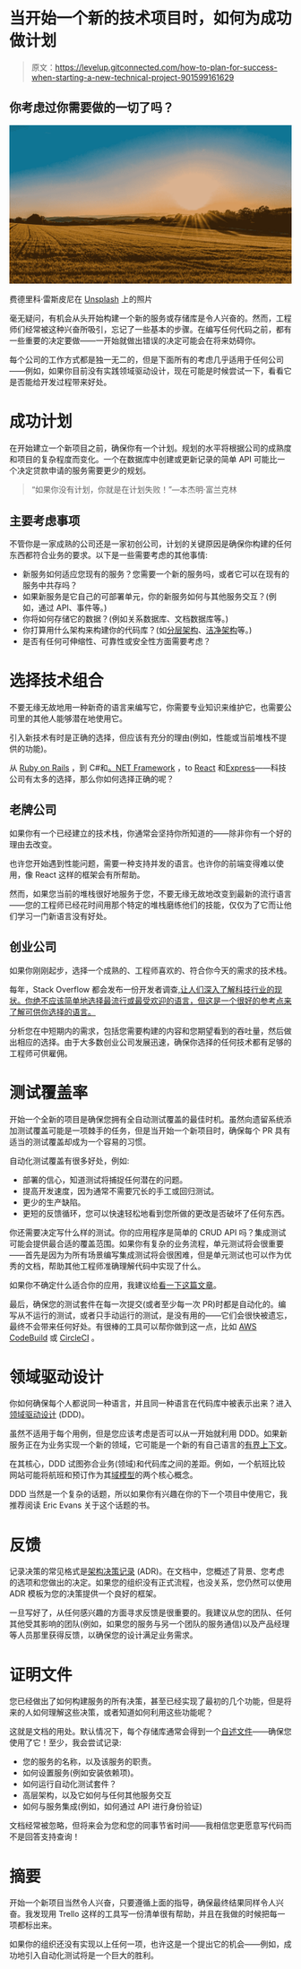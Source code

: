 # 当开始一个新的技术项目时，如何为成功做计划

> 原文：<https://levelup.gitconnected.com/how-to-plan-for-success-when-starting-a-new-technical-project-901599161629>

## 你考虑过你需要做的一切了吗？

![](img/d6197cd47e50811f62b39b153f96067b.png)

费德里科·雷斯皮尼在 [Unsplash](https://unsplash.com?utm_source=medium&utm_medium=referral) 上的照片

毫无疑问，有机会从头开始构建一个新的服务或存储库是令人兴奋的。然而，工程师们经常被这种兴奋所吸引，忘记了一些基本的步骤。在编写任何代码之前，都有一些重要的决定要做——一开始就做出错误的决定可能会在将来妨碍你。

每个公司的工作方式都是独一无二的，但是下面所有的考虑几乎适用于任何公司——例如，如果你目前没有实践领域驱动设计，现在可能是时候尝试一下，看看它是否能给开发过程带来好处。

# 成功计划

在开始建立一个新项目之前，确保你有一个计划。规划的水平将根据公司的成熟度和项目的复杂程度而变化。一个在数据库中创建或更新记录的简单 API 可能比一个决定贷款申请的服务需要更少的规划。

> “如果你没有计划，你就是在计划失败！”—本杰明·富兰克林

## 主要考虑事项

不管你是一家成熟的公司还是一家初创公司，计划的关键原因是确保你构建的任何东西都符合业务的要求。以下是一些需要考虑的其他事情:

*   新服务如何适应您现有的服务？您需要一个新的服务吗，或者它可以在现有的服务中共存吗？
*   如果新服务是它自己的可部署单元，你的新服务如何与其他服务交互？(例如，通过 API、事件等。)
*   你将如何存储它的数据？(例如关系数据库、文档数据库等。)
*   你打算用什么架构来构建你的代码库？(如[分层架构](https://www.oreilly.com/library/view/software-architecture-patterns/9781491971437/ch01.html)、[洁净架构](https://blog.cleancoder.com/uncle-bob/2012/08/13/the-clean-architecture.html)等。)
*   是否有任何可伸缩性、可靠性或安全性方面需要考虑？

# 选择技术组合

不要无缘无故地用一种新奇的语言来编写它，你需要专业知识来维护它，也需要公司里的其他人能够潜在地使用它。

引入新技术有时是正确的选择，但应该有充分的理由(例如，性能或当前堆栈不提供的功能)。

从 [Ruby on Rails](https://rubyonrails.org/) ，到 C#和[。NET Framework](https://dotnet.microsoft.com/learn/dotnet/what-is-dotnet-framework) ，to [React](https://reactjs.org/) 和[Express](https://expressjs.com/)——科技公司有太多的选择，那么你如何选择正确的呢？

## 老牌公司

如果你有一个已经建立的技术栈，你通常会坚持你所知道的——除非你有一个好的理由去改变。

也许您开始遇到性能问题，需要一种支持并发的语言。也许你的前端变得难以使用，像 React 这样的框架会有所帮助。

然而，如果您当前的堆栈很好地服务于您，不要无缘无故地改变到最新的流行语言——您的工程师已经花时间用那个特定的堆栈磨练他们的技能，仅仅为了它而让他们学习一门新语言没有好处。

## 创业公司

如果你刚刚起步，选择一个成熟的、工程师喜欢的、符合你今天的需求的技术栈。

每年，Stack Overflow 都会发布一份开发者调查[,让人们深入了解科技行业的现状。你绝不应该简单地选择最流行或最受欢迎的语言，但这是一个很好的参考点来了解可供你选择的语言。](https://insights.stackoverflow.com/survey/2020#technology)

分析您在中短期内的需求，包括您需要构建的内容和您期望看到的吞吐量，然后做出相应的选择。由于大多数创业公司发展迅速，确保你选择的任何技术都有足够的工程师可供雇佣。

# 测试覆盖率

开始一个全新的项目是确保您拥有全自动测试覆盖的最佳时机。虽然向遗留系统添加测试覆盖可能是一项棘手的任务，但是当开始一个新项目时，确保每个 PR 具有适当的测试覆盖却成为一个容易的习惯。

自动化测试覆盖有很多好处，例如:

*   部署的信心，知道测试将捕捉任何潜在的问题。
*   提高开发速度，因为通常不需要冗长的手工或回归测试。
*   更少的生产缺陷。
*   更短的反馈循环，您可以快速轻松地看到您所做的更改是否破坏了任何东西。

你还需要决定写什么样的测试。你的应用程序是简单的 CRUD API 吗？集成测试可能会提供最合适的覆盖范围。如果你有复杂的业务流程，单元测试将会很重要——首先是因为为所有场景编写集成测试将会很困难，但是单元测试也可以作为优秀的文档，帮助其他工程师准确理解代码中实现了什么。

如果你不确定什么适合你的应用，我建议给[看一下这篇文章](https://www.softwaretestingclass.com/what-is-difference-between-unit-testing-and-integration-testing/#:~:text=Unit%20testing%20is%20a%20type,the%20modules%20are%20working%20together.&text=The%20scope%20of%20Unit%20testing,piece%20of%20code%20under%20test.)。

最后，确保您的测试套件在每一次提交(或者至少每一次 PR)时都是自动化的。编写从不运行的测试，或者只手动运行的测试，是没有用的——它们会很快被遗忘，最终不会带来任何好处。有很棒的工具可以帮你做到这一点，比如 [AWS CodeBuild](https://aws.amazon.com/codebuild/) 或 [CircleCI](https://circleci.com/) 。

# 领域驱动设计

你如何确保每个人都说同一种语言，并且同一种语言在代码库中被表示出来？进入[领域驱动设计](https://en.wikipedia.org/wiki/Domain-driven_design) (DDD)。

虽然不适用于每个用例，但是您应该考虑是否可以从一开始就利用 DDD。如果新服务正在为业务实现一个新的领域，它可能是一个新的有自己语言的[有界上下文](https://martinfowler.com/bliki/BoundedContext.html)。

在其核心，DDD 试图弥合业务(领域)和代码库之间的差距。例如，一个航班比较网站可能将航班和预订作为其[域模型](https://martinfowler.com/eaaCatalog/domainModel.html)的两个核心概念。

DDD 当然是一个复杂的话题，所以如果你有兴趣在你的下一个项目中使用它，我推荐阅读 Eric Evans 关于这个话题的书。

# 反馈

记录决策的常见格式是[架构决策记录](https://adr.github.io/) (ADR)。在文档中，您概述了背景、您考虑的选项和您做出的决定。如果您的组织没有正式流程，也没关系，您仍然可以使用 ADR 模板为您的决策提供一个良好的框架。

一旦写好了，从任何感兴趣的方面寻求反馈是很重要的。我建议从您的团队、任何其他受其影响的团队(例如，如果您的服务与另一个团队的服务通信)以及产品经理等人员那里获得反馈，以确保您的设计满足业务需求。

# 证明文件

您已经做出了如何构建服务的所有决策，甚至已经实现了最初的几个功能，但是将来的人如何理解这些决策，或者知道如何利用这些功能呢？

这就是文档的用处。默认情况下，每个存储库通常会得到一个[自述文件](https://en.wikipedia.org/wiki/README)——确保您使用了它！至少，我会尝试记录:

*   您的服务的名称，以及该服务的职责。
*   如何设置服务(例如安装依赖项)。
*   如何运行自动化测试套件？
*   高层架构，以及它如何与任何其他服务交互
*   如何与服务集成(例如，如何通过 API 进行身份验证)

文档经常被忽略，但将来会为您和您的同事节省时间——我相信您更愿意写代码而不是回答支持查询！

# 摘要

开始一个新项目当然令人兴奋，只要遵循上面的指导，确保最终结果同样令人兴奋。我发现用 Trello 这样的工具写一份清单很有帮助，并且在我做的时候把每一项都标出来。

如果你的组织还没有实现以上任何一项，也许这是一个提出它的机会——例如，成功地引入自动化测试将是一个巨大的胜利。